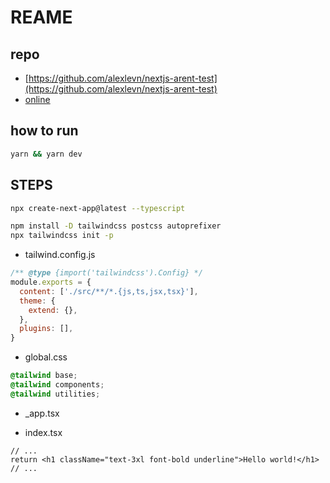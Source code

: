 # REAME

## repo
- [https://github.com/alexlevn/nextjs-arent-test](https://github.com/alexlevn/nextjs-arent-test)
- [online](https://alexle-arent-test.vercel.app/)
## how to run

```bash
yarn && yarn dev
```

## STEPS

```bash
npx create-next-app@latest --typescript
```

```bash
npm install -D tailwindcss postcss autoprefixer
npx tailwindcss init -p
```

- tailwind.config.js

```js
/** @type {import('tailwindcss').Config} */
module.exports = {
  content: ['./src/**/*.{js,ts,jsx,tsx}'],
  theme: {
    extend: {},
  },
  plugins: [],
}
```

- global.css

```css
@tailwind base;
@tailwind components;
@tailwind utilities;
```

- \_app.tsx

- index.tsx

```tsx
// ...
return <h1 className="text-3xl font-bold underline">Hello world!</h1>
// ...
```
